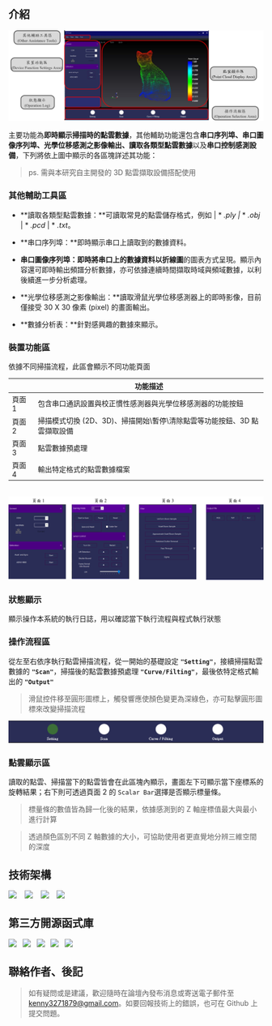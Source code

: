 <!--底下標籤來源參考寫法可至：https://github.com/Envoy-VC/awesome-badges#github-stats -->




## 介紹

![專案封面圖](doc/MainForm.png)

主要功能為**即時顯示掃描時的點雲數據**，其他輔助功能還包含**串口序列埠、串口圖像序列埠、光學位移感測之影像輸出、讀取各類型點雲數據**以及**串口控制感測設備**，下列將依上圖中顯示的各區塊詳述其功能：
> ps. 需與本研究自主開發的 3D 點雲擷取設備搭配使用

### 其他輔助工具區
- **讀取各類型點雲數據：**可讀取常見的點雲儲存格式，例如 | * *.ply |* * *.obj* | *  *.pcd* | * *.txt*。

- **串口序列埠：**即時顯示串口上讀取到的數據資料。

- **串口圖像序列埠：**即時將串口上的數據資料以**折線圖**的圖表方式呈現。顯示內容還可即時輸出頻譜分析數據，亦可依據連續時間擷取時域與頻域數據，以利後續進一步分析處理。

- **光學位移感測之影像輸出：**讀取滑鼠光學位移感測器上的即時影像，目前僅接受 30 X 30 像素 (pixel) 的畫面輸出。

- **數據分析表：**針對感興趣的數據來顯示。


### 裝置功能區
依據不同掃描流程，此區會顯示不同功能頁面


|  | <div style="text-align:center; vertical-align:bottom;">功能描述</div>|
| ------ | -------- |
| 頁面 1   | 包含串口通訊設置與校正慣性感測器與光學位移感測器的功能按鈕|
| 頁面 2   | 掃描模式切換 (2D、3D)、掃描開始\暫停\清除點雲等功能按鈕、3D 點雲擷取設備|
| 頁面 3   | 點雲數據預處理|
| 頁面 4   | 輸出特定格式的點雲數據檔案|

&emsp;
![不同頁面](doc/SubMode_total.png)
### 狀態顯示
顯示操作本系統的執行日誌，用以確認當下執行流程與程式執行狀態
### 操作流程區
從左至右依序執行點雲掃描流程，從一開始的基礎設定 **`"Setting"`**，接續掃描點雲數據的 **`"Scan"`**，掃描後的點雲數據預處理 **`"Curve/Filting"`**，最後依特定格式輸出的 **`"Output"`**
> 滑鼠控件移至圓形圖標上，觸發響應使顏色變更為深綠色，亦可點擊圓形圖標來改變掃描流程

![操作流程圖](doc/subMode.png)
### 點雲顯示區

讀取的點雲、掃描當下的點雲皆會在此區塊內顯示，畫面左下可顯示當下座標系的旋轉結果；右下則可透過頁面 2 的 `Scalar Bar`選擇是否顯示標量條。

> 標量條的數值皆為歸一化後的結果，依據感測到的 Z 軸座標值最大與最小進行計算

> 透過顏色區別不同 Z 軸數據的大小，可協助使用者更直覺地分辨三維空間的深度

## 技術架構

![](https://img.shields.io/badge/語法-C%23-blue) &nbsp;&nbsp; ![](https://img.shields.io/badge/框架-.Net&nbsp;Framework&nbsp;4.8-blue) &nbsp;&nbsp; ![](https://img.shields.io/badge/作業系統-Windows-blue) &nbsp;&nbsp; ![](https://img.shields.io/badge/UI-Windos&nbsp;Forms-blue) 

## 第三方開源函式庫
![](https://img.shields.io/badge/Accord-3.8.2-greenyellow) &nbsp; ![](https://img.shields.io/badge/Activiz.NET-5.8.0-greenyellow) &nbsp; ![](https://img.shields.io/badge/FontAwesome.Sharp-6.6.0-greenyellow) &nbsp; ![](https://img.shields.io/badge/OxyPlot-1.0.0-greenyellow) &nbsp; ![](https://img.shields.io/badge/PCL-1.12.0-greenyellow) 

## 聯絡作者、後記

>如有疑問或是建議，歡迎隨時在論壇內發布消息或寄送電子郵件至 kenny3271879@gmail.com。如要回報技術上的錯誤，也可在 Github 上提交問題。

 